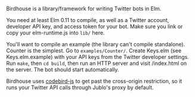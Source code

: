 Birdhouse is a library/framework for writing Twitter bots in Elm.

You need at least Elm 0.11 to compile, as well as a Twitter account, developer API key, and access token for your bot. Make sure you link or copy your elm-runtime.js into `lib/` here.

You'll want to compile an example (the library can't compile standalone). Counter is the simplest. Go to `examples/Counter/`. Create Keys.elm (see Keys.elm.example) with your API keys from the Twitter developer settings. Run `make`, then `cd build`, then run an HTTP server and visit /index.html on the server. The bot should start automatically.

Birdhouse uses [codebird-js](https://github.com/jublonet/codebird-js) to get past the cross-origin restriction, so it runs your Twitter API calls through Jublo's proxy by default.
